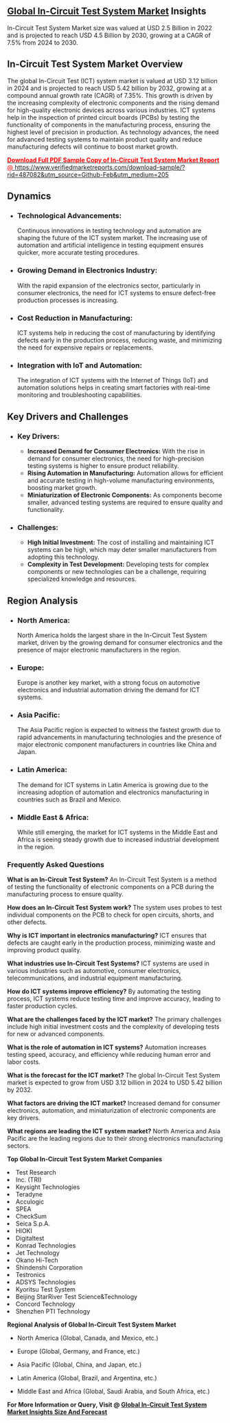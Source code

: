 <h2><a href="https://www.verifiedmarketreports.com/download-sample/?rid=487082&amp;utm_source=Github&amp;utm_medium=205" target="_blank">Global In-Circuit Test System Market</a> Insights</h2><p>In-Circuit Test System Market size was valued at USD 2.5 Billion in 2022 and is projected to reach USD 4.5 Billion by 2030, growing at a CAGR of 7.5% from 2024 to 2030.</p><p> <h2>In-Circuit Test System Market Overview</h2> <p>The global In-Circuit Test (ICT) system market is valued at USD 3.12 billion in 2024 and is projected to reach USD 5.42 billion by 2032, growing at a compound annual growth rate (CAGR) of 7.35%. This growth is driven by the increasing complexity of electronic components and the rising demand for high-quality electronic devices across various industries. ICT systems help in the inspection of printed circuit boards (PCBs) by testing the functionality of components in the manufacturing process, ensuring the highest level of precision in production. As technology advances, the need for advanced testing systems to maintain product quality and reduce manufacturing defects will continue to boost market growth.</p> <p><a href="#"><p><span class=""><span style="color: #ff0000;"><strong>Download Full PDF Sample Copy of In-Circuit Test System Market Report</strong> @ </span><a href="https://www.verifiedmarketreports.com/download-sample/?rid=487082&amp;utm_source=Github-Feb&amp;utm_medium=205" target="_blank">https://www.verifiedmarketreports.com/download-sample/?rid=487082&amp;utm_source=Github-Feb&amp;utm_medium=205</a></span></p></a></p> <h2>Dynamics</h2> <ul> <li><h3>Technological Advancements:</h3> Continuous innovations in testing technology and automation are shaping the future of the ICT system market. The increasing use of automation and artificial intelligence in testing equipment ensures quicker, more accurate testing procedures.</li> <li><h3>Growing Demand in Electronics Industry:</h3> With the rapid expansion of the electronics sector, particularly in consumer electronics, the need for ICT systems to ensure defect-free production processes is increasing.</li> <li><h3>Cost Reduction in Manufacturing:</h3> ICT systems help in reducing the cost of manufacturing by identifying defects early in the production process, reducing waste, and minimizing the need for expensive repairs or replacements.</li> <li><h3>Integration with IoT and Automation:</h3> The integration of ICT systems with the Internet of Things (IoT) and automation solutions helps in creating smart factories with real-time monitoring and troubleshooting capabilities.</li> </ul> <h2>Key Drivers and Challenges</h2> <ul> <li><h3>Key Drivers:</h3> <ul> <li><strong>Increased Demand for Consumer Electronics:</strong> With the rise in demand for consumer electronics, the need for high-precision testing systems is higher to ensure product reliability.</li> <li><strong>Rising Automation in Manufacturing:</strong> Automation allows for efficient and accurate testing in high-volume manufacturing environments, boosting market growth.</li> <li><strong>Miniaturization of Electronic Components:</strong> As components become smaller, advanced testing systems are required to ensure quality and functionality.</li> </ul> </li> <li><h3>Challenges:</h3> <ul> <li><strong>High Initial Investment:</strong> The cost of installing and maintaining ICT systems can be high, which may deter smaller manufacturers from adopting this technology.</li> <li><strong>Complexity in Test Development:</strong> Developing tests for complex components or new technologies can be a challenge, requiring specialized knowledge and resources.</li> </ul> </li> </ul> <h2>Region Analysis</h2> <ul> <li><h3>North America:</h3> North America holds the largest share in the In-Circuit Test System market, driven by the growing demand for consumer electronics and the presence of major electronic manufacturers in the region.</li> <li><h3>Europe:</h3> Europe is another key market, with a strong focus on automotive electronics and industrial automation driving the demand for ICT systems.</li> <li><h3>Asia Pacific:</h3> The Asia Pacific region is expected to witness the fastest growth due to rapid advancements in manufacturing technologies and the presence of major electronic component manufacturers in countries like China and Japan.</li> <li><h3>Latin America:</h3> The demand for ICT systems in Latin America is growing due to the increasing adoption of automation and electronics manufacturing in countries such as Brazil and Mexico.</li> <li><h3>Middle East & Africa:</h3> While still emerging, the market for ICT systems in the Middle East and Africa is seeing steady growth due to increased industrial development in the region.</li> </ul> <h3>Frequently Asked Questions</h3> <p><strong>What is an In-Circuit Test System?</strong> An In-Circuit Test System is a method of testing the functionality of electronic components on a PCB during the manufacturing process to ensure quality.</p> <p><strong>How does an In-Circuit Test System work?</strong> The system uses probes to test individual components on the PCB to check for open circuits, shorts, and other defects.</p> <p><strong>Why is ICT important in electronics manufacturing?</strong> ICT ensures that defects are caught early in the production process, minimizing waste and improving product quality.</p> <p><strong>What industries use In-Circuit Test Systems?</strong> ICT systems are used in various industries such as automotive, consumer electronics, telecommunications, and industrial equipment manufacturing.</p> <p><strong>How do ICT systems improve efficiency?</strong> By automating the testing process, ICT systems reduce testing time and improve accuracy, leading to faster production cycles.</p> <p><strong>What are the challenges faced by the ICT market?</strong> The primary challenges include high initial investment costs and the complexity of developing tests for new or advanced components.</p> <p><strong>What is the role of automation in ICT systems?</strong> Automation increases testing speed, accuracy, and efficiency while reducing human error and labor costs.</p> <p><strong>What is the forecast for the ICT market?</strong> The global In-Circuit Test System market is expected to grow from USD 3.12 billion in 2024 to USD 5.42 billion by 2032.</p> <p><strong>What factors are driving the ICT market?</strong> Increased demand for consumer electronics, automation, and miniaturization of electronic components are key drivers.</p> <p><strong>What regions are leading the ICT system market?</strong> North America and Asia Pacific are the leading regions due to their strong electronics manufacturing sectors.</p> </p><p><strong>Top Global In-Circuit Test System Market Companies</strong></p><div data-test-id=""><p><li>Test Research</li><li> Inc. (TRI)</li><li> Keysight Technologies</li><li> Teradyne</li><li> Acculogic</li><li> SPEA</li><li> CheckSum</li><li> Seica S.p.A.</li><li> HIOKI</li><li> Digitaltest</li><li> Konrad Technologies</li><li> Jet Technology</li><li> Okano Hi-Tech</li><li> Shindenshi Corporation</li><li> Testronics</li><li> ADSYS Technologies</li><li> Kyoritsu Test System</li><li> Beijing StarRiver Test Science&Technology</li><li> Concord Technology</li><li> Shenzhen PTI Technology</li></p><div><strong>Regional Analysis of&nbsp;Global In-Circuit Test System Market</strong></div><ul><li dir="ltr"><p dir="ltr">North America&nbsp;(Global, Canada, and Mexico, etc.)</p></li><li dir="ltr"><p dir="ltr">Europe (Global, Germany, and France, etc.)</p></li><li dir="ltr"><p dir="ltr">Asia Pacific&nbsp;(Global, China, and Japan, etc.)</p></li><li dir="ltr"><p dir="ltr">Latin America&nbsp;(Global, Brazil, and Argentina, etc.)</p></li><li dir="ltr">Middle East and Africa&nbsp;(Global, Saudi Arabia, and South Africa, etc.)</li></ul><p><strong>For More Information or Query, Visit @&nbsp;</strong><strong><a href="https://www.verifiedmarketreports.com/product/in-circuit-test-system-market/?utm_source=Github&amp;utm_medium=205" target="_blank">Global In-Circuit Test System Market Insights Size And Forecast</a></strong></p></div>
